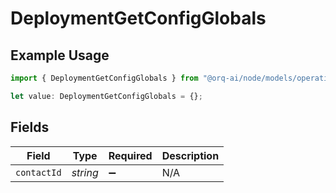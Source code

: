 # DeploymentGetConfigGlobals

## Example Usage

```typescript
import { DeploymentGetConfigGlobals } from "@orq-ai/node/models/operations";

let value: DeploymentGetConfigGlobals = {};
```

## Fields

| Field              | Type               | Required           | Description        |
| ------------------ | ------------------ | ------------------ | ------------------ |
| `contactId`        | *string*           | :heavy_minus_sign: | N/A                |